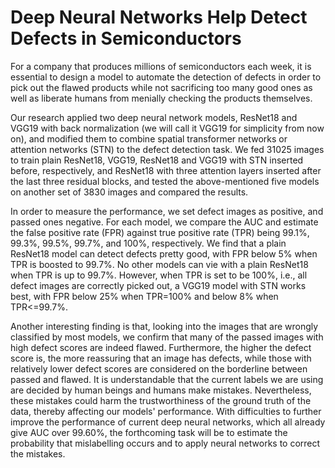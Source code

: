 # Deep Neural Networks Help Detect Defects in Semiconductors
For a company that produces millions of semiconductors each week, it is essential to design a model to automate the detection of defects in order to pick out the flawed products while not sacrificing too many good ones as well as liberate humans from menially checking the products themselves.

Our research applied two deep neural network models, ResNet18 and VGG19 with back normalization (we will call it VGG19 for simplicity from now on), and modified them to combine spatial transformer networks or attention networks (STN) to the defect detection task. We fed 31025 images to train plain ResNet18, VGG19, ResNet18 and VGG19 with STN inserted before, respectively, and ResNet18 with three attention layers inserted after the last three residual blocks, and tested the above-mentioned five models on another set of 3830 images and compared the results.

In order to measure the performance, we set defect images as positive, and passed ones negative. For each model, we compare the AUC and estimate the false positive rate (FPR) against true positive rate (TPR) being 99.1%, 99.3%, 99.5%, 99.7%, and 100%, respectively. We find that a plain ResNet18 model can detect defects pretty good, with FPR below 5% when TPR is boosted to 99.7%. No other models can vie with a plain ResNet18 when TPR is up to 99.7%. However, when TPR is set to be 100%, i.e., all defect images are correctly picked out, a VGG19 model with STN works best, with FPR below 25% when TPR=100% and below 8% when TPR<=99.7%.

Another interesting finding is that, looking into the images that are wrongly classified by most models, we confirm that many of the passed images with high defect scores are indeed flawed. Furthermore, the higher the defect score is, the more reassuring that an image has defects, while those with relatively lower defect scores are considered on the borderline between passed and flawed. It is understandable that the current labels we are using are decided by human beings and humans make mistakes. Nevertheless, these mistakes could harm the trustworthiness of the ground truth of the data, thereby affecting our models' performance. With difficulties to further improve the performance of current deep neural networks, which all already give AUC over 99.60%, the forthcoming task will be to estimate the probability that mislabelling occurs and to apply neural networks to correct the mistakes.
